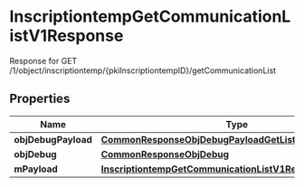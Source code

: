 

# InscriptiontempGetCommunicationListV1Response

Response for GET /1/object/inscriptiontemp/{pkiInscriptiontempID}/getCommunicationList

## Properties

| Name | Type | Description | Notes |
|------------ | ------------- | ------------- | -------------|
|**objDebugPayload** | [**CommonResponseObjDebugPayloadGetList**](CommonResponseObjDebugPayloadGetList.md) |  |  |
|**objDebug** | [**CommonResponseObjDebug**](CommonResponseObjDebug.md) |  |  [optional] |
|**mPayload** | [**InscriptiontempGetCommunicationListV1ResponseMPayload**](InscriptiontempGetCommunicationListV1ResponseMPayload.md) |  |  |



